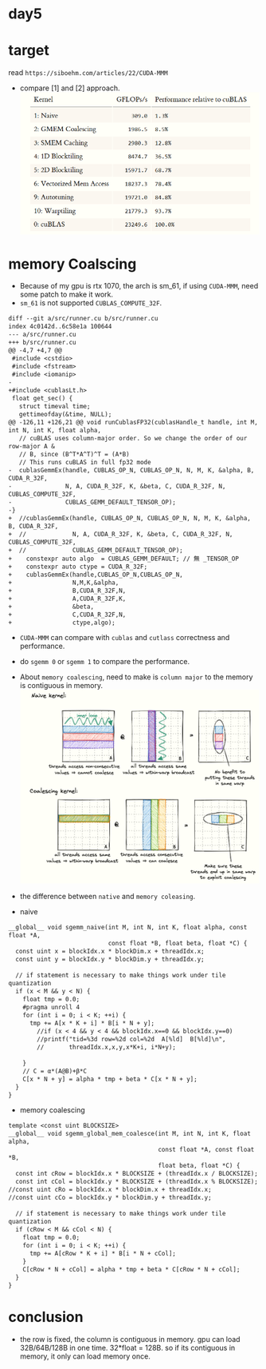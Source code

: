 # day5
# target
read `https://siboehm.com/articles/22/CUDA-MMM`
- compare [1] and [2] approach.
![alt text](image.png)

# memory Coalscing 
- Because of my gpu is rtx 1070, the arch is sm_61, if using `CUDA-MMM`, need some patch to make it work.
- `sm_61` is not supported `CUBLAS_COMPUTE_32F`.
```
diff --git a/src/runner.cu b/src/runner.cu
index 4c0142d..6c58e1a 100644
--- a/src/runner.cu
+++ b/src/runner.cu
@@ -4,7 +4,7 @@
 #include <cstdio>
 #include <fstream>
 #include <iomanip>
-
+#include <cublasLt.h>
 float get_sec() {
   struct timeval time;
   gettimeofday(&time, NULL);
@@ -126,11 +126,21 @@ void runCublasFP32(cublasHandle_t handle, int M, int N, int K, float alpha,
   // cuBLAS uses column-major order. So we change the order of our row-major A &
   // B, since (B^T*A^T)^T = (A*B)
   // This runs cuBLAS in full fp32 mode
-  cublasGemmEx(handle, CUBLAS_OP_N, CUBLAS_OP_N, N, M, K, &alpha, B, CUDA_R_32F,
-               N, A, CUDA_R_32F, K, &beta, C, CUDA_R_32F, N, CUBLAS_COMPUTE_32F,
-               CUBLAS_GEMM_DEFAULT_TENSOR_OP);
-}
+  //cublasGemmEx(handle, CUBLAS_OP_N, CUBLAS_OP_N, N, M, K, &alpha, B, CUDA_R_32F,
+  //             N, A, CUDA_R_32F, K, &beta, C, CUDA_R_32F, N, CUBLAS_COMPUTE_32F,
+  //             CUBLAS_GEMM_DEFAULT_TENSOR_OP);
+    constexpr auto algo  = CUBLAS_GEMM_DEFAULT; // 無 _TENSOR_OP
+    constexpr auto ctype = CUDA_R_32F;
+    cublasGemmEx(handle,CUBLAS_OP_N,CUBLAS_OP_N,
+                 N,M,K,&alpha,
+                 B,CUDA_R_32F,N,
+                 A,CUDA_R_32F,K,
+                 &beta,
+                 C,CUDA_R_32F,N,
+                 ctype,algo);

```

-  `CUDA-MMM` can compare with `cublas` and `cutlass` correctness and  performance.
-  do `sgemm 0` or `sgemm 1` to compare the performance. 
- About `memory coalescing`, need to make is `column major` to the memory is contiguous in memory. 
![alt text](image-1.png)


- the difference between `native` and `memory coleasing`. 
- naive
```
__global__ void sgemm_naive(int M, int N, int K, float alpha, const float *A,
                            const float *B, float beta, float *C) {
  const uint x = blockIdx.x * blockDim.x + threadIdx.x;
  const uint y = blockIdx.y * blockDim.y + threadIdx.y;

  // if statement is necessary to make things work under tile quantization
  if (x < M && y < N) {
    float tmp = 0.0;
    #pragma unroll 4
    for (int i = 0; i < K; ++i) {
      tmp += A[x * K + i] * B[i * N + y];
    	//if (x < 4 && y < 4 && blockIdx.x==0 && blockIdx.y==0)
        //printf("tid=%3d row=%2d col=%2d  A[%ld]  B[%ld]\n",
        //       threadIdx.x,x,y,x*K+i, i*N+y);

    }
    // C = α*(A@B)+β*C
    C[x * N + y] = alpha * tmp + beta * C[x * N + y];
  }
}

```
- memory coalescing
```
template <const uint BLOCKSIZE>
__global__ void sgemm_global_mem_coalesce(int M, int N, int K, float alpha,
                                          const float *A, const float *B,
                                          float beta, float *C) {
  const int cRow = blockIdx.x * BLOCKSIZE + (threadIdx.x / BLOCKSIZE);
  const int cCol = blockIdx.y * BLOCKSIZE + (threadIdx.x % BLOCKSIZE);
//const uint cRo = blockIdx.x * blockDim.x + threadIdx.x;
//const uint cCo = blockIdx.y * blockDim.y + threadIdx.y;

  // if statement is necessary to make things work under tile quantization
  if (cRow < M && cCol < N) {
    float tmp = 0.0;
    for (int i = 0; i < K; ++i) {
      tmp += A[cRow * K + i] * B[i * N + cCol];
    }
    C[cRow * N + cCol] = alpha * tmp + beta * C[cRow * N + cCol];
  }
}

```

# conclusion
- the row is fixed, the column is contiguous in memory. gpu can load 32B/64B/128B in one time. 32*float = 128B. so if its contiguous in memory, it only can load memory once.